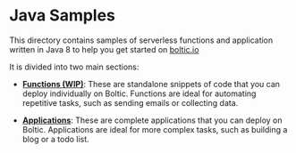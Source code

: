 # Java Samples

This directory contains samples of serverless functions and application written in Java 8 to help you get started on [boltic.io](https://www/boltic.io)

It is divided into two main sections:

- [**Functions (WIP)**](functions/README.md): These are standalone snippets of code that you can deploy individually on Boltic. Functions are ideal for automating repetitive tasks, such as sending emails or collecting data.

- [**Applications**](applications/README.md): These are complete applications that you can deploy on Boltic. Applications are ideal for more complex tasks, such as building a blog or a todo list.
